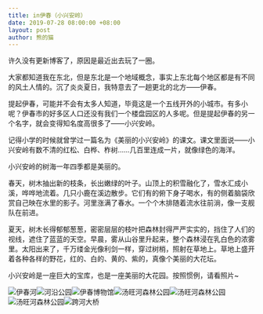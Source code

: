 ```yaml
---
title: in伊春（小兴安岭）
date: 2019-07-28 08:00:00 +08:00
layout: post
author: 熊的猫
---
```


许久没有更新博客了，原因是最近出去玩了一圈。

大家都知道我在东北，但是东北是一个地域概念，事实上东北每个地区都是有不同的风土人情的。沉了炎炎夏日，我特意去了一趟更北的北方——伊春。

提起伊春，可能并不会有太多人知道，毕竟这是一个五线开外的小城市。有多小呢？伊春市的好多区人口还没有我们一个楼盘园区的人多呢。但是提起伊春的另一个名字，就会变得知名度高很多了——小兴安岭。

记得小学的时候就曾学过一篇名为《美丽的小兴安岭》的课文。课文里面说——小兴安岭有数不清的红松、白桦、柞树……几百里连成一片，就像绿色的海洋。

小兴安岭的树海一年四季都是美丽的。

春天，树木抽出新的枝条，长出嫩绿的叶子。山顶上的积雪融化了，雪水汇成小溪，哗哗地流着。几只小鹿在溪边散步。它们有的俯下身子喝水，有的侧着脑袋欣赏自己映在水里的影子。河里涨满了春水。一个个木排随着流水往前淌，像一支舰队在前进。

夏天，树木长得郁郁葱葱，密密层层的枝叶把森林封得严严实实的，挡住了人们的视线，遮住了蓝蓝的天空。早晨，雾从山谷里升起来，整个森林浸在乳白色的浓雾里。太阳出来了，千万缕金光像利剑一样，穿过树梢，照射在草地上。草地上盛开着各种各样的野花，红的、白的、黄的、紫的，真像个美丽的大花坛。

小兴安岭是一座巨大的宝库，也是一座美丽的大花园。按照惯例，请看照片~

![伊春河][1]![河沿公园][2]![伊春博物馆][3]![汤旺河森林公园][4]![汤旺河森林公园][5]![汤旺河森林公园][6]![跨河大桥][7]


  [1]: https://cdn.sh.cn/album/20190728-1.jpg
  [2]: https://cdn.sh.cn/album/20190728-2.jpg
  [3]: https://cdn.sh.cn/album/20190728-3.jpg
  [4]: https://cdn.sh.cn/album/20190728-4.jpg
  [5]: https://cdn.sh.cn/album/20190728-5.jpg
  [6]: https://cdn.sh.cn/album/20190728-6.jpg
  [7]: https://cdn.sh.cn/album/20190728-7.jpg
